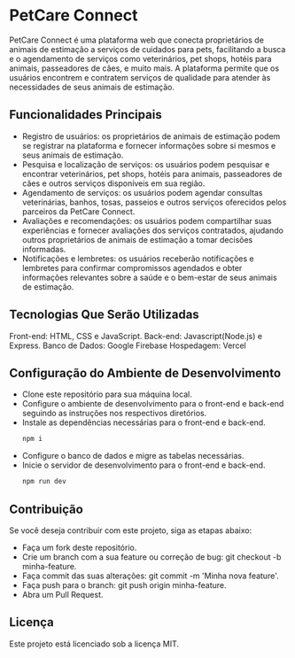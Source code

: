 # PetCare Connect
PetCare Connect é uma plataforma web que conecta proprietários de animais de estimação a serviços de cuidados para pets, facilitando a busca e o agendamento de serviços como veterinários, pet shops, hotéis para animais, passeadores de cães, e muito mais. A plataforma permite que os usuários encontrem e contratem serviços de qualidade para atender às necessidades de seus animais de estimação.

## Funcionalidades Principais
- Registro de usuários: os proprietários de animais de estimação podem se registrar na plataforma e fornecer informações sobre si mesmos e seus animais de estimação.
- Pesquisa e localização de serviços: os usuários podem pesquisar e encontrar veterinários, pet shops, hotéis para animais, passeadores de cães e outros serviços disponíveis em sua região.
- Agendamento de serviços: os usuários podem agendar consultas veterinárias, banhos, tosas, passeios e outros serviços oferecidos pelos parceiros da PetCare Connect.
- Avaliações e recomendações: os usuários podem compartilhar suas experiências e fornecer avaliações dos serviços contratados, ajudando outros proprietários de animais de estimação a tomar decisões informadas.
- Notificações e lembretes: os usuários receberão notificações e lembretes para confirmar compromissos agendados e obter informações relevantes sobre a saúde e o bem-estar de seus animais de estimação.

## Tecnologias Que Serão Utilizadas
Front-end: HTML, CSS e JavaScript.
Back-end: Javascript(Node.js) e Express.
Banco de Dados: Google Firebase
Hospedagem: Vercel

## Configuração do Ambiente de Desenvolvimento
- Clone este repositório para sua máquina local.
- Configure o ambiente de desenvolvimento para o front-end e back-end seguindo as instruções nos respectivos diretórios.
- Instale as dependências necessárias para o front-end e back-end.
  ```bash
  npm i
- Configure o banco de dados e migre as tabelas necessárias.
- Inicie o servidor de desenvolvimento para o front-end e back-end.
  ```bash
  npm run dev

## Contribuição
Se você deseja contribuir com este projeto, siga as etapas abaixo:

- Faça um fork deste repositório.
- Crie um branch com a sua feature ou correção de bug: git checkout -b minha-feature.
- Faça commit das suas alterações: git commit -m 'Minha nova feature'.
- Faça push para o branch: git push origin minha-feature.
- Abra um Pull Request.

## Licença
Este projeto está licenciado sob a licença MIT.

